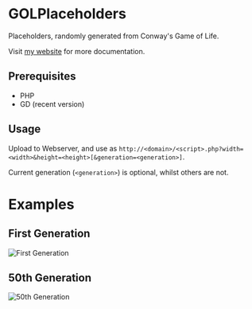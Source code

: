 GOLPlaceholders
===============
Placeholders, randomly generated from Conway's Game of Life.

Visit [my website](http://placeholder.jackwilsdon.tk/) for more documentation.

Prerequisites
-------------
 - PHP
 - GD (recent version)

Usage
-----
Upload to Webserver, and use as `http://<domain>/<script>.php?width=<width>&height=<height>[&generation=<generation>]`.

Current generation (`<generation>`) is optional, whilst others are not.

Examples
========
First Generation
----------------
![First Generation](http://placeholder.jackwilsdon.tk/500/200/0 "First Generation")

50th Generation
---------------
![50th Generation](http://placeholder.jackwilsdon.tk/500/200/50 "50th Generation")
